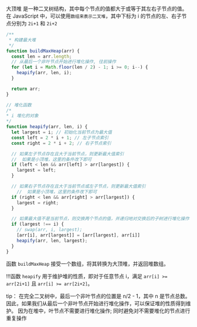 大顶堆  是一种二叉树结构，其中每个节点的值都大于或等于其左右子节点的值。在 JavaScript 中，可以使用`数组来表示二叉堆`，其中下标为 i 的节点的左、右子节点分别为 `2i+1` 和 `2i+2`

```js
/**
 * 构建最大堆
 */
function buildMaxHeap(arr) {
  const len = arr.length;
  // 从最后一个非叶节点开始进行堆化操作, 往前操作
  for (let i = Math.floor(len / 2) - 1; i >= 0; i--) {
    heapify(arr, len, i);
  }

  return arr;
}

// 堆化函数
/*
* i 堆化的对象
*/
function heapify(arr, len, i) {
  let largest = i; // 初始化当前节点为最大值
  const left = 2 * i + 1; // 左子节点索引
  const right = 2 * i + 2; // 右子节点索引

  // 如果左子节点存在且大于当前节点，则更新最大值索引
  //  如果是小顶堆，这里的条件改下即可
  if (left < len && arr[left] > arr[largest]) {
    largest = left;
  }

  // 如果右子节点存在且大于当前节点或左子节点，则更新最大值索引
    //  如果是小顶堆，这里的条件改下即可
  if (right < len && arr[right] > arr[largest]) {
    largest = right;
  }

  // 如果最大值不是当前节点，则交换两个节点的值，并递归地对交换后的子树进行堆化操作
  if (largest !== i) {
    // swap(arr, i, largest);
    [arr[i], arr[largest]] = [arr[largest], arr[i]]
    heapify(arr, len, largest);
  }
}
```


函数 `buildMaxHeap` 接受一个数组，将其转换为大顶堆，并返回堆数组。

!!!函数 `heapify` 用于维护堆的性质，即对于任意节点 i，满足 `arr[i] >= arr[2i+1]` 且 `arr[i] >= arr[2i+2]`。


tip： 在完全二叉树中，最后一个非叶节点的位置是 n/2 - 1，其中 n 是节点总数。因此，如果我们从最后一个非叶节点开始进行堆化操作，可以保证堆的性质得到维护。 因为在堆中，叶节点不需要进行堆化操作; 同时避免对不需要堆化的节点进行重复操作